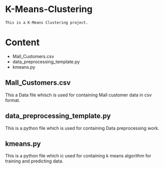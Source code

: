 # K-Means-Clustering

    This is a K-Means Clustering project.
    
# Content

   * Mall_Customers.csv
   * data_preprocessing_template.py
   * kmeans.py
    
## Mall_Customers.csv

   This a Data file whisch is used for containing Mall customer data in csv format.
   
## data_preprocessing_template.py

   This is a python file which is used for containing Data preprocessing work.
   
## kmeans.py

   This is a python file which ic used for containing k means algorithm for training and predicting data.

